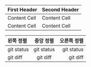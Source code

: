 | First Header  | Second Header |
| ------------- | ------------- |
| Content Cell  | Content Cell  |
| Content Cell  | Content Cell  |

| 왼쪽 정렬 | 중앙 정렬 | 오른쪽 정렬 |
| :---         |     :---:      |          ---: |
| git status   | git status     | git status    |
| git diff     | git diff       | git diff      |
